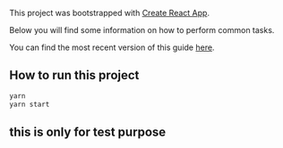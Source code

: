This project was bootstrapped with [Create React App](https://github.com/facebookincubator/create-react-app).

Below you will find some information on how to perform common tasks.<br>

You can find the most recent version of this guide [here](https://github.com/facebookincubator/create-react-app/blob/master/packages/react-scripts/template/README.md).

## How to run this project

```sh
yarn
yarn start
```

## this is only for test purpose
